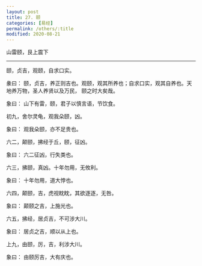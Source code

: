 ```yaml
---
layout: post
title: 27. 颐
categories: [易经]
permalink: /others/:title
modified: 2020-08-21
---
```


山雷颐，艮上震下

---

颐，贞吉，观颐，自求口实。

彖曰： 颐，贞吉，养正则吉也。观颐，观其所养也；自求口实，观其自养也。天地养万物，圣人养贤以及万民，
颐之时大矣哉。

象曰： 山下有雷，颐，君子以慎言语，节饮食。

初九，舍尔灵龟，观我朵颐，凶。

象曰： 观我朵颐，亦不足贵也。

六二，颠颐，拂经于丘，颐，征凶。

象曰： 六二征凶，行失类也。

六三，拂颐，真凶。十年勿用，无攸利。

象曰： 十年勿用，道大悖也。

六四，颠颐，吉，虎视眈眈，其欲逐逐，无咎。

象曰： 颠颐之吉，上施光也。

六五，拂经，居贞吉，不可涉大川。

象曰： 居贞之吉，顺以从上也。

上九，由颐，厉，吉，利涉大川。

象曰： 由颐厉吉，大有庆也。
